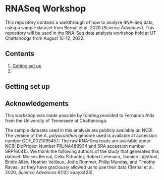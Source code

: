# RNASeq Workshop
This repository contains a walkthrough of how to analyze RNA-Seq data, using a sample dataset from Bernal et al. 2020 (*Science Advances*). This repository will be used in the RNA-Seq data analysis workshop held at UT Chattanooga from August 10-12, 2022.

## Contents
1. [Getting set up](https://github.com/kmeaton/RNASeq_Workshop#getting-set-up)
2. 

## Getting set up

## Acknowledgements
This workshop was made possible by funding provided to Fernando Alda from the University of Tennessee at Chattanooga. 

The sample datasets used in this analysis are publicly available on NCBI. The version of the *A. polyacanthus* genome used is available at accession number GCF_002109545.1. The raw RNA-Seq reads are available under NCBI BioProject Number PRJNA489934 and SRA accession number SRP160415. We thank the following authors of the study that generated this dataset: Moises Bernal, Celia Schunter, Robert Lehmann, Damien Lightfoot, Bridie Allan, Heather Veilleux, Jodie Rummer, Philip Munday, and Timothy Ravasi, as they have graciously allowed us to use their data (Bernal et al. 2020, *Science Advances* 6(12): eaay3423). 
